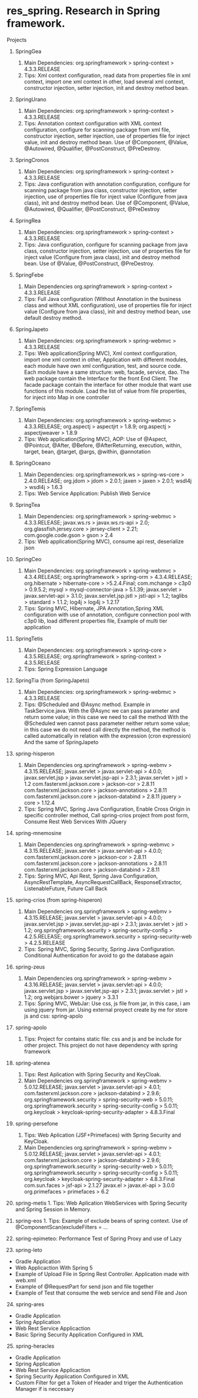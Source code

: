# res_spring. Research in Spring framework.

Projects
1. SpringGea
   1. Main Dependencies:
   org.springframework > spring-context > 4.3.3.RELEASE
   2. Tips:
   Xml context configuration, read data from properties file in xml context, import one xml context in other, load several xml context, constructor injection, setter injection, init and destroy method bean.   
2. SpringUrano
   1. Main Dependencies:
   org.springframework > spring-context > 4.3.3.RELEASE
   2. Tips:
   Annotation context configuration with XML context configuration, configure for scanning package from xml file, constructor injection, setter injection, use of properties file for inject value, init and destroy method bean.
   Use of @Component, @Value, @Autowired, @Qualifier, @PostConstruct, @PreDestroy.
3. SpringCronos
   1. Main Dependencies:
   org.springframework > spring-context > 4.3.3.RELEASE
   2. Tips:
   Java configuration with annotation configuration, configure for scanning package from java class, constructor injection, setter injection, use of properties file for inject value (Configure from java class), init and destroy method bean.
   Use of @Component, @Value, @Autowired, @Qualifier, @PostConstruct, @PreDestroy
4. SpringRea
   1. Main Dependencies:
   org.springframework > spring-context > 4.3.3.RELEASE
   2. Tips:
   Java configuration, configure for scanning package from java class, constructor injection, setter injection,
        use of properties file for inject value (Configure from java class), init and destroy method bean.
        Use of @Value, @PostConstruct, @PreDestroy.
5. SpringFebe
   1. Main Dependencies
  org.springframework > spring-context > 4.3.3.RELEASE  
   2. Tips:
  Full Java configuration (Without Annotation in the business class and without XML configuration), use of properties file for inject value (Configure from java class), init and destroy method bean, use default destroy method.  
6. SpringJapeto
   1. Main Dependencies:
   org.springframework > spring-webmvc > 4.3.3.RELEASE
   2. Tips:
        Web application(Spring MVC),  Xml context configuration, import one xml context in other,
        Application with different modules, each module have own xml configuration, test, and source code.
        Each module have a same structure: web, facade, service, dao. The web package contain the Interface for the front End Client.
        The facade package contain the interface for other module that want use functions of this module.
        Load the list of value from file properties, for inject into Map in one controller
7. SpringTemis
   1. Main Dependencies:
   org.springframework > spring-webmvc > 4.3.3.RELEASE;
   org.aspectj > aspectjrt > 1.8.9;
   org.aspectj > aspectjweaver > 1.8.9
   2. Tips:
        Web application(Spring MVC), AOP: Use of @Aspect, @Pointcut, @After, @Before, @AfterReturning, execution,
		within, target, bean, @target, @args, @within, @annotation
8. SpringOceano
   1. Main Dependencies:
   org.springframework.ws > spring-ws-core > 2.4.0.RELEASE;
   org.jdom > jdom > 2.0.1;
   jaxen > jaxen > 2.0.1;
   wsdl4j > wsdl4j > 1.6.3
   2. Tips:
        Web Service Application: Publish Web Service
9. SpringTea
   1. Main Dependencies:
   org.springframework > spring-webmvc > 4.3.3.RELEASE;
   javax.ws.rs > javax.ws.rs-api > 2.0;
   org.glassfish.jersey.core > jersey-client > 2.21;
   com.google.code.gson > gson > 2.4
   2. Tips:
        Web application(Spring MVC), consume api rest, deserialize json
10. SpringCeo
    1. Main Dependencies:
    org.springframework > spring-webmvc > 4.3.4.RELEASE;
    org.springframework > spring-orm > 4.3.4.RELEASE;
    org.hibernate > hibernate-core > >5.2.4.Final;
    com.mchange > c3p0 > 0.9.5.2;
    mysql > mysql-connector-java > 5.1.39;
    javax.servlet > javax.servlet-api > 3.1.0;
    javax.servlet.jsp.jstl > jstl-api > 1.2;
    taglibs > standard > 1.1.2;
    log4j > log4j > 1.2.17
    2. Tips:
         Spring MVC, Hibernate, JPA Annotation,Spring XML configuration with use of annotation, configure connection pool with c3p0 lib, load different properties file, Example of multi tier application
11. SpringTetis
    1. Main Dependencies:
    org.springframework > spring-core > 4.3.5.RELEASE;
    org.springframework > spring-context > 4.3.5.RELEASE   
    2. Tips:
         Spring Expression Language 
		
12. SpringTia (from SpringJapeto)
    1. Main Dependencies:
    org.springframework > spring-webmvc > 4.3.3.RELEASE
    2. Tips: @Scheduled and @Async method. Example in TaskService.java.
        With the @Async we can pass parameter and return some value; in this case we need to call the method
        With the @Scheduled wen cannot pass parameter neither return some value; in this case we do not need call directly the method,
        the method is called automatically in relation with the expression (cron expression)
	And the same of SpringJapeto
13. spring-hisperon
    1. Main Dependencies
    org.springframework > spring-webmv > 4.3.15.RELEASE;
    javax.servlet > javax.servlet-api > 4.0.0;
    javax.servlet.jsp > javax.servlet.jsp-api > 2.3.1;
    javax.servlet > jstl > 1.2
    com.fasterxml.jackson.core > jackson-cor > 2.8.11
    com.fasterxml.jackson.core > jackson-annotations > 2.8.11
    com.fasterxml.jackson.core > jackson-databind > 2.8.11
    jquery > core > 1.12.4
    2. Tips: Spring MVC, Spring Java Configuration, Enable Cross Origin in specific controller method, Call spring-crios project from post form, Consume Rest Web Services With JQuery
14. spring-mnemosine
    1. Main Dependencies
    org.springframework > spring-webmvc > 4.3.15.RELEASE;
    javax.servlet > javax.servlet-api > 4.0.0;
    com.fasterxml.jackson.core > jackson-cor > 2.8.11
    com.fasterxml.jackson.core > jackson-annotations > 2.8.11
    com.fasterxml.jackson.core > jackson-databind > 2.8.11
    2. Tips: Spring MVC, Api Rest, Spring Java Configuration, AsyncRestTemplate, AsyncRequestCallBack, ResponseExtractor,          
       ListenableFuture, Future Call Back
15. spring-crios (from spring-hisperon)
    1. Main Dependencies
    org.springframework > spring-webmv > 4.3.15.RELEASE;
    javax.servlet > javax.servlet-api > 4.0.0;
    javax.servlet.jsp > javax.servlet.jsp-api > 2.3.1;
    javax.servlet > jstl > 1.2;
    org.springframework.security > spring-security-config > 4.2.5.RELEASE;
    org.springframework.security > spring-security-web > 4.2.5.RELEASE
    2. Tips: Spring MVC, Spring Security, Spring Java Configuration. Conditional Authentication for avoid to go the database again
16. spring-zeus
    1. Main Dependencies
    org.springframework > spring-webmv > 4.3.16.RELEASE;
    javax.servlet > javax.servlet-api > 4.0.0;
    javax.servlet.jsp > javax.servlet.jsp-api > 2.3.1;
    javax.servlet > jstl > 1.2;
    org.webjars.bower > jquery > 3.3.1
    2. Tips: Spring MVC, WebJar: Use css, js file from jar, in this case, i am using jquery from jar. Using external proyect create by me for store js and css: spring-apolo
17. spring-apolo
    1. Tips: Project for contains static file: css and js and be include for other project. This project do not have dependency with spring framework
18. spring-atenea
    1. Tips: Rest Aplication with Spring Security and KeyCloak.
    2. Main Dependencies
    org.springframework > spring-webmv > 5.0.12.RELEASE;
    javax.servlet > javax.servlet-api > 4.0.1;
    com.fasterxml.jackson.core > jackson-databind > 2.9.6;
    org.springframework.security > spring-security-web > 5.0.11;
    org.springframework.security > spring-security-config > 5.0.11;
    org.keycloak > keycloak-spring-security-adapter > 4.8.3.Final
19. spring-persefone
    1. Tips: Web Aplication (JSF+Primefaces) with Spring Security and KeyCloak.
    2. Main Dependencies
    org.springframework > spring-webmv > 5.0.12.RELEASE;
    javax.servlet > javax.servlet-api > 4.0.1;
    com.fasterxml.jackson.core > jackson-databind > 2.9.6;
    org.springframework.security > spring-security-web > 5.0.11;
    org.springframework.security > spring-security-config > 5.0.11;
    org.keycloak > keycloak-spring-security-adapter > 4.8.3.Final
    com.sun.faces > jsf-api > 2.1.27
    javax.el > javax.el-api > 3.0.0
    org.primefaces > primefaces > 6.2
 20. spring-metis
    1. Tips: Web Aplication WebServices with Spring Security and Spring Session in Memory.
 21. spring-eos
    1. Tips: Example of exclude beans of spring context. Use of @ComponentScan(excludeFilters = ...
 22. spring-epimeteo: Performance Test of Spring Proxy and use of Lazy
 23. spring-leto
 <ul>
	<li>Gradle Application</li>
	<li>Web Applicaction With Spring 5</li>
	<li>Example of Upload File in Spring Rest Controller. Application made with web.xml</li>
	<li>Example of @RequestPart for send json and file together</li>
	<li>Example of Test that consume the web service and send File and Json</li>
</ul>
24. spring-ares
<ul>
  <li>Gradle Application</li>
  <li>Spring Application</li>
  <li>Web Rest Service Applicaction</li>  
  <li>Basic Spring Security Application Configured in XML</li>  
</ul>
25. spring-heracles
<ul>
  <li>Gradle Application</li>
  <li>Spring Application</li>
  <li>Web Rest Service Applicaction</li>  
  <li>Spring Security Application Configured in XML</li>
  <li>Custom Filter for get a Token of Header and triger the Authentication Manager if is neccesary</li>  
</ul>
